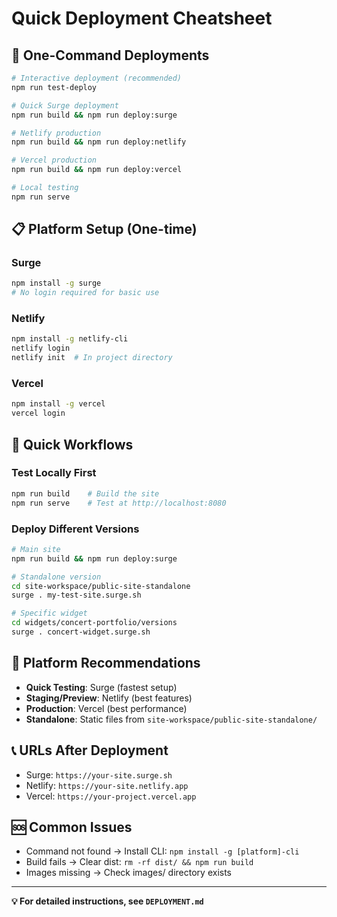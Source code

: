 # Quick Deployment Cheatsheet

## 🚀 One-Command Deployments

```bash
# Interactive deployment (recommended)
npm run test-deploy

# Quick Surge deployment
npm run build && npm run deploy:surge

# Netlify production
npm run build && npm run deploy:netlify

# Vercel production  
npm run build && npm run deploy:vercel

# Local testing
npm run serve
```

## 📋 Platform Setup (One-time)

### Surge
```bash
npm install -g surge
# No login required for basic use
```

### Netlify
```bash
npm install -g netlify-cli
netlify login
netlify init  # In project directory
```

### Vercel
```bash
npm install -g vercel
vercel login
```

## 🔄 Quick Workflows

### Test Locally First
```bash
npm run build    # Build the site
npm run serve    # Test at http://localhost:8080
```

### Deploy Different Versions
```bash
# Main site
npm run build && npm run deploy:surge

# Standalone version
cd site-workspace/public-site-standalone
surge . my-test-site.surge.sh

# Specific widget
cd widgets/concert-portfolio/versions
surge . concert-widget.surge.sh
```

## 🎯 Platform Recommendations

- **Quick Testing**: Surge (fastest setup)
- **Staging/Preview**: Netlify (best features)  
- **Production**: Vercel (best performance)
- **Standalone**: Static files from `site-workspace/public-site-standalone/`

## 📞 URLs After Deployment
- Surge: `https://your-site.surge.sh`
- Netlify: `https://your-site.netlify.app`
- Vercel: `https://your-project.vercel.app`

## 🆘 Common Issues
- Command not found → Install CLI: `npm install -g [platform]-cli`
- Build fails → Clear dist: `rm -rf dist/ && npm run build`
- Images missing → Check images/ directory exists

---
**💡 For detailed instructions, see `DEPLOYMENT.md`**